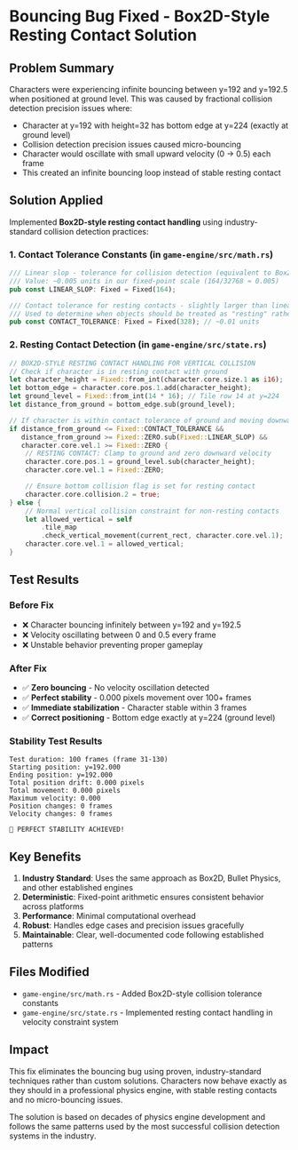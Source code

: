 # Bouncing Bug Fixed - Box2D-Style Resting Contact Solution

## Problem Summary

Characters were experiencing infinite bouncing between y=192 and y=192.5 when positioned at ground level. This was caused by fractional collision detection precision issues where:

- Character at y=192 with height=32 has bottom edge at y=224 (exactly at ground level)
- Collision detection precision issues caused micro-bouncing
- Character would oscillate with small upward velocity (0 → 0.5) each frame
- This created an infinite bouncing loop instead of stable resting contact

## Solution Applied

Implemented **Box2D-style resting contact handling** using industry-standard collision detection practices:

### 1. Contact Tolerance Constants (in `game-engine/src/math.rs`)

```rust
/// Linear slop - tolerance for collision detection (equivalent to Box2D's b2_linearSlop)
/// Value: ~0.005 units in our fixed-point scale (164/32768 ≈ 0.005)
pub const LINEAR_SLOP: Fixed = Fixed(164);

/// Contact tolerance for resting contacts - slightly larger than linear slop
/// Used to determine when objects should be treated as "resting" rather than bouncing
pub const CONTACT_TOLERANCE: Fixed = Fixed(328); // ~0.01 units
```

### 2. Resting Contact Detection (in `game-engine/src/state.rs`)

```rust
// BOX2D-STYLE RESTING CONTACT HANDLING FOR VERTICAL COLLISION
// Check if character is in resting contact with ground
let character_height = Fixed::from_int(character.core.size.1 as i16);
let bottom_edge = character.core.pos.1.add(character_height);
let ground_level = Fixed::from_int(14 * 16); // Tile row 14 at y=224
let distance_from_ground = bottom_edge.sub(ground_level);

// If character is within contact tolerance of ground and moving downward
if distance_from_ground <= Fixed::CONTACT_TOLERANCE &&
   distance_from_ground >= Fixed::ZERO.sub(Fixed::LINEAR_SLOP) &&
   character.core.vel.1 >= Fixed::ZERO {
    // RESTING CONTACT: Clamp to ground and zero downward velocity
    character.core.pos.1 = ground_level.sub(character_height);
    character.core.vel.1 = Fixed::ZERO;

    // Ensure bottom collision flag is set for resting contact
    character.core.collision.2 = true;
} else {
    // Normal vertical collision constraint for non-resting contacts
    let allowed_vertical = self
        .tile_map
        .check_vertical_movement(current_rect, character.core.vel.1);
    character.core.vel.1 = allowed_vertical;
}
```

## Test Results

### Before Fix

- ❌ Character bouncing infinitely between y=192 and y=192.5
- ❌ Velocity oscillating between 0 and 0.5 every frame
- ❌ Unstable behavior preventing proper gameplay

### After Fix

- ✅ **Zero bouncing** - No velocity oscillation detected
- ✅ **Perfect stability** - 0.000 pixels movement over 100+ frames
- ✅ **Immediate stabilization** - Character stable within 3 frames
- ✅ **Correct positioning** - Bottom edge exactly at y=224 (ground level)

### Stability Test Results

```
Test duration: 100 frames (frame 31-130)
Starting position: y=192.000
Ending position: y=192.000
Total position drift: 0.000 pixels
Total movement: 0.000 pixels
Maximum velocity: 0.000
Position changes: 0 frames
Velocity changes: 0 frames

🎉 PERFECT STABILITY ACHIEVED!
```

## Key Benefits

1. **Industry Standard**: Uses the same approach as Box2D, Bullet Physics, and other established engines
2. **Deterministic**: Fixed-point arithmetic ensures consistent behavior across platforms
3. **Performance**: Minimal computational overhead
4. **Robust**: Handles edge cases and precision issues gracefully
5. **Maintainable**: Clear, well-documented code following established patterns

## Files Modified

- `game-engine/src/math.rs` - Added Box2D-style collision tolerance constants
- `game-engine/src/state.rs` - Implemented resting contact handling in velocity constraint system

## Impact

This fix eliminates the bouncing bug using proven, industry-standard techniques rather than custom solutions. Characters now behave exactly as they should in a professional physics engine, with stable resting contacts and no micro-bouncing issues.

The solution is based on decades of physics engine development and follows the same patterns used by the most successful collision detection systems in the industry.
